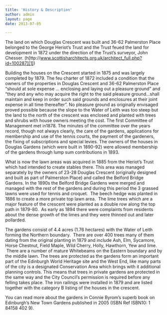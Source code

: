 ```yaml
---
title: 'History & Description'
author: admin
layout: page
date: 2013-07-05

---
```

The land on which Douglas Crescent was built and 36-62 Palmerston Place belonged to the George Heriot&#8217;s Trust and the Trust feued the land for development in 1872 under the direction of the Trust&#8217;s surveyor, John Chesser. (h[ttp://www.scottisharchitects.org.uk/architect_full.php?id=100287][1])

Building the houses on the Crescent started in 1875 and was largely completed by 1879. The feu charter of 1872 included a condition that the owners of the properties in Douglas Crescent and 36-62 Palmerston Place &#8220;should at sole expense &#8230; enclosing and laying out a pleasure ground&#8221; and &#8220;they and any who may acquire the right to the said pleasure ground&#8230;shall maintain and keep in order such said grounds and enclosures at their joint expense in all time thereafter&#8221;. No pleasure ground as originally envisaged proved possible because the slope to the Water of Leith was too steep but the land to the north of the crescent was enclosed and planted with trees and shrubs with house owners meeting the cost. The first Committee of Management met in1878. The minutes of the committee over the years record, though not always clearly, the care of the gardens, applications for membership and use of the tennis courts, the payment of the gardeners, the fixing of subscriptions and special levies. The owners of the houses in Douglas Gardens (which were built in 1890-92) were allowed membership of the gardens through lump sum contributions in 1893.

What is now the lawn areas was acquired in 1885 from the Heriot&#8217;s Trust which had intended to create stables there. This area was managed separately by the owners of 23-28 Douglas Crescent (originally designed and built as part of Palmerston Place) and called the Belford Bridge Gardens. In the 1890s the Belford Bridge Gardens were merged and managed with the rest of the gardens and during this period the 3 grassed lawns were used for tennis and croquet.  The beech hedge was planted in 1886 to create a more private top lawn area.  The lime trees which are a major feature of the crescent were planted as a double row along the top path in 1879-80.  As early as 1894 there were complaints from residents about the dense growth of the limes and they were thinned out and later pollarded.

The gardens consist of 4.4 acres (1.76 hectares) with the Water of Leith forming the Northern boundary.  There are over 400 trees many of them dating from the original planting in 1879 and include Ash, Elm, Sycamore, Horse Chestnut, Field Maple, Wild Cherry, Holly, Hawthorn, Yew and lime.  There are a number of mature Whitebeams on the Eastern boundary and by the middle lawn. The trees are protected as the gardens form an important part of the Edinburgh World Heritage site and the West End, like many parts of the city is a designated Conservation Area which brings with it additional planning controls. This means that trees in private gardens are protected in the same way and the City Council&#8217;s permission is required before any felling takes place. The iron railings were installed in 1879 and are listed together with the category B listing of the houses in the crescent.

You can read more about the gardens in Connie Byrom&#8217;s superb book on Edinburgh&#8217;s New Town Gardens published in 2005 (ISBN Ref ISBN10: 1 84158 402 9).

&nbsp;

&nbsp;

 [1]: http://www.scottisharchitects.org.uk/architect_full.php?id=100287